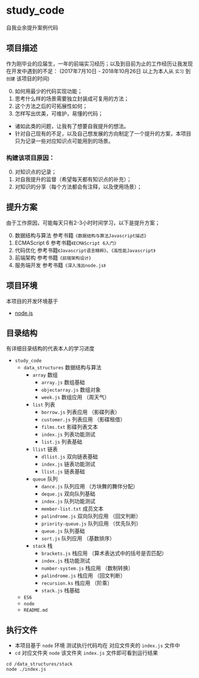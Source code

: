 # study_code
自我业余提升案例代码

## 项目描述
作为刚毕业的应届生，一年的前端实习经历；以及到目前为止的工作经历让我发现在开发中遇到的不足： 
(2017年7月10日 - 2018年10月26日 以上为本人从 `实习` 到 `创建` 该项目的时间)

0. 如何用最少的代码实现功能；
0. 思考什么样的场景需要独立封装成可复用的方法；
0. 这个方法之后的可拓展性如何；
0. 怎样写出优美，可维护，易懂的代码；
- 诸如此类的问题，让我有了想要自我提升的想法。
- 针对自己现有的不足，以及自己想发展的方向制定了一个提升的方案，本项目只为记录一些对应知识点可能用到的场景。

### 构建该项目原因：

0. 对知识点的记录；
0. 对自我提升的监督（希望每天都有知识点的补充）；
0. 对知识的分享（每个方法都会有注释，以及使用场景）；

## 提升方案
由于工作原因，可能每天只有2-3小时时间学习，以下是提升方案；

0. 数据结构与算法 参考书籍`《数据结构与算法Javascript描述》`
0. ECMAScript 6 参考书籍`《ECMAScript 6入门》`
0. 代码优化 参考书籍`《Javascript语言精粹》`、`《高性能Javascript》`
0. 前端架构 参考书籍`《前端架构设计》`
0. 服务端开发 参考书籍`《深入浅出node.js》`

## 项目环境
本项目的开发环境基于
- [node.js](https://nodejs.org/en/)

## 目录结构
有详细目录结构的代表本人的学习进度
- `study_code`
  - `data_structures` 数据结构与算法
    - `array` 数组
      - `array.js` 数组基础
      - `objectarray.js` 数组对象
      - `week.js` 数组应用 （周天气）
    - `list` 列表
      - `borrow.js` 列表应用 （影碟列表）
      - `customer.js` 列表应用 （影碟租借）
      - `films.txt` 影碟列表文本
      - `index.js` 列表功能测试
      - `list.js` 列表基础
    - `llist` 链表
      - `dllist.js` 双向链表基础
      - `index.js` 链表功能测试
      - `llist.js` 链表基础
    - `queue` 队列
      - `dance.js` 队列应用 （方块舞的舞伴分配）
      - `deque.js` 双向队列基础
      - `index.js` 队列功能测试
      - `member-list.txt` 成员文本
      - `palindrome.js` 双向队列应用 （回文判断）
      - `priority-queue.js` 队列应用 （优先队列）
      - `queue.js` 队列基础
      - `sort.js` 队列应用 （基数排序）
    - `stack` 栈
      - `brackets.js` 栈应用 （算术表达式中的括号是否匹配）
      - `index.js` 栈功能测试
      - `number-system.js` 栈应用 （数制转换）
      - `palindrome.js` 栈应用 （回文判断）
      - `recursion.ks` 栈应用 （阶乘）
      - `stack.js` 栈基础
  - `ES6`
  - `node`
  - `README.md`

## 执行文件

- 本项目基于 `node` 环境 测试执行代码均在 对应文件夹的 `index.js` 文件中
- `cd` 对应文件夹 `node` 该文件夹 `index.js` 文件即可看到运行结果
```
cd /data_structures/stack
node ./index.js
```